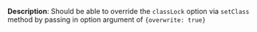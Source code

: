 __Description__: Should be able to override the `classLock` option via `setClass` method by passing in option argument of `{overwrite: true}`